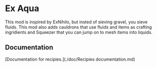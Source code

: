 # Ex Aqua
This mod is inspired by ExNihilo, but insted of sieving gravel, you sieve fluids. This mod also adds cauldrons that use fluids and items as crafting ingridients and Squeezer that you can jump on to mesh items into liquids. 

## Documentation
 [Documentation for recipies.](./doc/Recipies documentation.md)